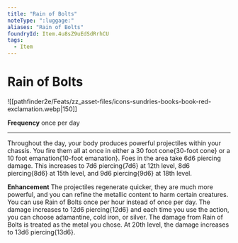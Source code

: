 ```yaml
---
title: "Rain of Bolts"
noteType: ":luggage:"
aliases: "Rain of Bolts"
foundryId: Item.4u8sZ9uEdSdRrhCU
tags:
  - Item
---
```


# Rain of Bolts
![[pathfinder2e/Feats/zz_asset-files/icons-sundries-books-book-red-exclamation.webp|150]]

**Frequency** once per day

* * *

Throughout the day, your body produces powerful projectiles within your chassis. You fire them all at once in either a 30 foot cone{30-foot cone} or a 10 foot emanation{10-foot emanation}. Foes in the area take 6d6 piercing damage. This increases to 7d6 piercing{7d6} at 12th level, 8d6 piercing{8d6} at 15th level, and 9d6 piercing{9d6} at 18th level.

**Enhancement** The projectiles regenerate quicker, they are much more powerful, and you can refine the metallic content to harm certain creatures. You can use Rain of Bolts once per hour instead of once per day. The damage increases to 12d6 piercing{12d6} and each time you use the action, you can choose adamantine, cold iron, or silver. The damage from Rain of Bolts is treated as the metal you chose. At 20th level, the damage increases to 13d6 piercing{13d6}.
